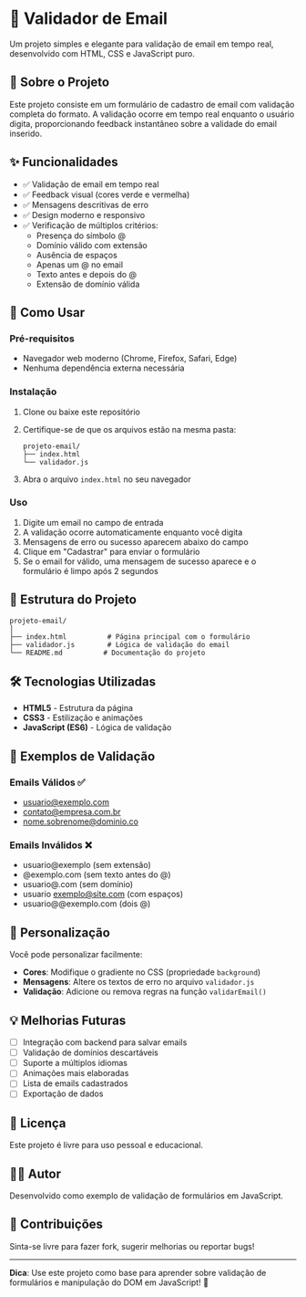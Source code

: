 # 📧 Validador de Email

Um projeto simples e elegante para validação de email em tempo real, desenvolvido com HTML, CSS e JavaScript puro.

## 🎯 Sobre o Projeto

Este projeto consiste em um formulário de cadastro de email com validação completa do formato. A validação ocorre em tempo real enquanto o usuário digita, proporcionando feedback instantâneo sobre a validade do email inserido.

## ✨ Funcionalidades

- ✅ Validação de email em tempo real
- ✅ Feedback visual (cores verde e vermelha)
- ✅ Mensagens descritivas de erro
- ✅ Design moderno e responsivo
- ✅ Verificação de múltiplos critérios:
  - Presença do símbolo @
  - Domínio válido com extensão
  - Ausência de espaços
  - Apenas um @ no email
  - Texto antes e depois do @
  - Extensão de domínio válida

## 🚀 Como Usar

### Pré-requisitos

- Navegador web moderno (Chrome, Firefox, Safari, Edge)
- Nenhuma dependência externa necessária

### Instalação

1. Clone ou baixe este repositório
2. Certifique-se de que os arquivos estão na mesma pasta:
   ```
   projeto-email/
   ├── index.html
   └── validador.js
   ```

3. Abra o arquivo `index.html` no seu navegador

### Uso

1. Digite um email no campo de entrada
2. A validação ocorre automaticamente enquanto você digita
3. Mensagens de erro ou sucesso aparecem abaixo do campo
4. Clique em "Cadastrar" para enviar o formulário
5. Se o email for válido, uma mensagem de sucesso aparece e o formulário é limpo após 2 segundos

## 📁 Estrutura do Projeto

```
projeto-email/
│
├── index.html          # Página principal com o formulário
├── validador.js        # Lógica de validação do email
└── README.md          # Documentação do projeto
```

## 🛠️ Tecnologias Utilizadas

- **HTML5** - Estrutura da página
- **CSS3** - Estilização e animações
- **JavaScript (ES6)** - Lógica de validação

## 📝 Exemplos de Validação

### Emails Válidos ✅
- usuario@exemplo.com
- contato@empresa.com.br
- nome.sobrenome@dominio.co

### Emails Inválidos ❌
- usuario@exemplo (sem extensão)
- @exemplo.com (sem texto antes do @)
- usuario@.com (sem domínio)
- usuario exemplo@site.com (com espaços)
- usuario@@exemplo.com (dois @)

## 🎨 Personalização

Você pode personalizar facilmente:

- **Cores**: Modifique o gradiente no CSS (propriedade `background`)
- **Mensagens**: Altere os textos de erro no arquivo `validador.js`
- **Validação**: Adicione ou remova regras na função `validarEmail()`

## 💡 Melhorias Futuras

- [ ] Integração com backend para salvar emails
- [ ] Validação de domínios descartáveis
- [ ] Suporte a múltiplos idiomas
- [ ] Animações mais elaboradas
- [ ] Lista de emails cadastrados
- [ ] Exportação de dados

## 📄 Licença

Este projeto é livre para uso pessoal e educacional.

## 👨‍💻 Autor

Desenvolvido como exemplo de validação de formulários em JavaScript.

## 🤝 Contribuições

Sinta-se livre para fazer fork, sugerir melhorias ou reportar bugs!

---

**Dica**: Use este projeto como base para aprender sobre validação de formulários e manipulação do DOM em JavaScript! 🚀
